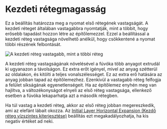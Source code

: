 # Kezdeti rétegmagasság

Ez a beállítás határozza meg a nyomat első rétegének vastagságát. A kezdeti réteget általában vastagabbra nyomtatják, mint a többit, hogy erősebb tapadást hozzon létre az építőlemezzel. Ezzel a beállítással a kezdeti réteg vastagsága növelhető anélkül, hogy csökkentené a nyomat többi részének felbontását.

<!--screenshot {
"image_path": "layer_height_0.png",
"models": [
    {
        "script": "rolling_blind_spacer.scad",
        "transformation": ["scale(0.5)"]
    }
],
"camera_position": [39, 28, 5],
"settings": {"layer_height_0": 0.3},
"colours": 32
}-->

![A kezdeti réteg vastagabb, mint a többi réteg](../images/layer_height_0.png)

A kezdeti réteg vastagságának növelésével a fúvóka több anyagot extrudál ki ugyanazon a távolságon. Ez extra erőt igényel, mivel az anyag szétterül az oldalakon, és kitölti a teljes vonalszélességet. Ez az extra erő hatására az anyag jobban tapad az építőlemezhez. Ezenkívül a vastagabb réteg felfogja a felület síkságának egyenetlenségeit. Ha az építőlemez enyhén meg van hajlítva, a változékonyságot elnyeli az első réteg vastagsága, ellenkező esetben a fúvóka lekaparhatja azt a második rétegben.

Ha túl vastag a kezdeti réteg, akkor az első réteg jobban megereszkedik, ami az elefánt lábait okozza. Az [Initial Layer Horizontal Expansion (Kezdő réteg vízszintes kiterjesztése)](../shell/xy_offset_layer_0.md) beállítás ezt megakadályozhatja, ha kis negatív értéket ad neki.
